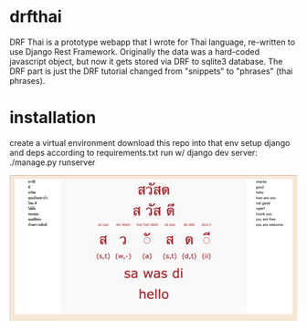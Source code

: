 # drfthai
DRF Thai is a prototype webapp that I wrote for Thai language, re-written to use Django Rest Framework.
Originally the data was a hard-coded javascript object, but now it gets stored via DRF to sqlite3 database.
The DRF part is just the DRF tutorial changed from "snippets" to "phrases" (thai phrases).

# installation
create a virtual environment 
download this repo into that env 
setup django and deps according to requirements.txt
run w/ django dev server: ./manage.py runserver

<img src="screenshots/drfthai_041822a.png"/>
